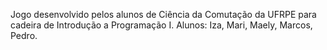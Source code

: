 Jogo desenvolvido pelos alunos de Ciência da Comutação da UFRPE para cadeira de Introdução a Programação I.
Alunos: Iza, Mari, Maely, Marcos, Pedro.


